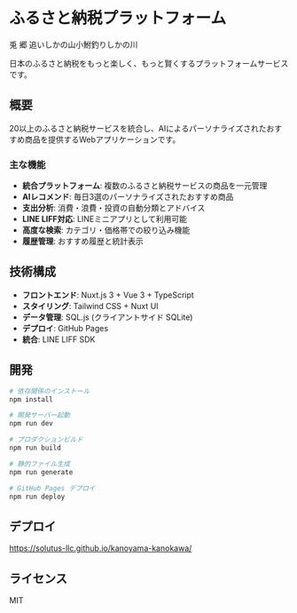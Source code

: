 # ふるさと納税プラットフォーム

兎 郷 追いしかの山小鮒釣りしかの川

日本のふるさと納税をもっと楽しく、もっと賢くするプラットフォームサービスです。

## 概要

20以上のふるさと納税サービスを統合し、AIによるパーソナライズされたおすすめ商品を提供するWebアプリケーションです。

### 主な機能

- **統合プラットフォーム**: 複数のふるさと納税サービスの商品を一元管理
- **AIレコメンド**: 毎日3選のパーソナライズされたおすすめ商品
- **支出分析**: 消費・浪費・投資の自動分類とアドバイス
- **LINE LIFF対応**: LINEミニアプリとして利用可能
- **高度な検索**: カテゴリ・価格帯での絞り込み機能
- **履歴管理**: おすすめ履歴と統計表示

## 技術構成

- **フロントエンド**: Nuxt.js 3 + Vue 3 + TypeScript
- **スタイリング**: Tailwind CSS + Nuxt UI
- **データ管理**: SQL.js (クライアントサイド SQLite)
- **デプロイ**: GitHub Pages
- **統合**: LINE LIFF SDK

## 開発

```bash
# 依存関係のインストール
npm install

# 開発サーバー起動
npm run dev

# プロダクションビルド
npm run build

# 静的ファイル生成
npm run generate

# GitHub Pages デプロイ
npm run deploy
```

## デプロイ

https://solutus-llc.github.io/kanoyama-kanokawa/

## ライセンス

MIT
